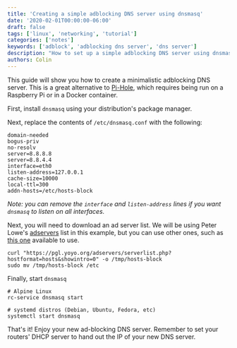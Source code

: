 ```yaml
---
title: 'Creating a simple adblocking DNS server using dnsmasq'
date: '2020-02-01T00:00:00-06:00'
draft: false
tags: ['linux', 'networking', 'tutorial']
categories: ['notes']
keywords: ['adblock', 'adblocking dns server', 'dns server']
description: "How to set up a simple adblocking DNS server using dnsmasq and ad-blocking utilities."
authors: Colin
---
```


This guide will show you how to create a minimalistic adblocking DNS server. This is a great alternative to [Pi-Hole](https://pi-hole.net), which requires being run on a Raspberry Pi or in a Docker container.

<!--more-->

First, install `dnsmasq` using your distribution's package manager.

Next, replace the contents of `/etc/dnsmasq.conf` with the following:

    domain-needed
    bogus-priv
    no-resolv
    server=8.8.8.8
    server=8.8.4.4
    interface=eth0
    listen-address=127.0.0.1
    cache-size=10000
    local-ttl=300
    addn-hosts=/etc/hosts-block

*Note: you can remove the `interface` and `listen-address` lines if you want `dnsmasq` to listen on all interfaces.*

Next, you will need to download an ad server list. We will be using Peter Lowe's [adservers](https://pgl.yoyo.org/adservers/) list in this example, but you can use other ones, such as [this one](http://winhelp2002.mvps.org/hosts.txt) available to use.

    curl "https://pgl.yoyo.org/adservers/serverlist.php?hostformat=hosts&showintro=0" -o /tmp/hosts-block
    sudo mv /tmp/hosts-block /etc

Finally, start `dnsmasq`

    # Alpine Linux
    rc-service dnsmasq start
    
    # systemd distros (Debian, Ubuntu, Fedora, etc)
    systemctl start dnsmasq 

That's it! Enjoy your new ad-blocking DNS server. Remember to set your routers' DHCP server to hand out the IP of your new DNS server.
